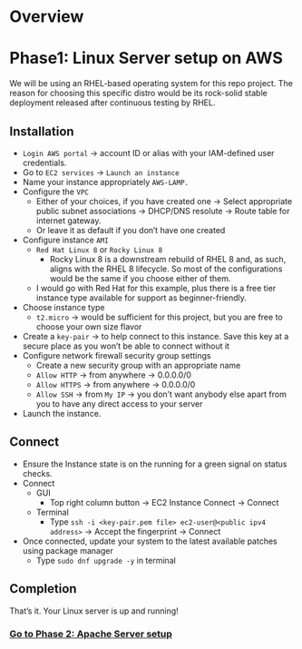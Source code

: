 # Overview
# Phase1: Linux Server setup on AWS
We will be using an RHEL-based operating system for this repo project. The reason for choosing this specific distro would be its rock-solid stable deployment released after continuous testing by RHEL.

## Installation
-	`Login AWS portal` -> account ID or alias with your IAM-defined user credentials.
-	Go to `EC2 services` -> `Launch an instance`
-	Name your instance appropriately `AWS-LAMP.` 
-	Configure the `VPC`
    -	Either of your choices, if you have created one -> Select appropriate public subnet associations -> DHCP/DNS resolute -> Route table for internet gateway.
    -	Or leave it as default if you don’t have one created
-	Configure instance `AMI`
    -	`Red Hat Linux 8` or `Rocky Linux 8`
        - Rocky Linux 8 is a downstream rebuild of RHEL 8 and, as such, aligns with the RHEL 8 lifecycle. So most of the configurations would be the same if you choose either of them.
    -	I would go with Red Hat for this example, plus there is a free tier instance type available for support as beginner-friendly.
-	Choose instance type
    -	`t2.micro` -> would be sufficient for this project, but you are free to choose your own size flavor
- Create a `key-pair` -> to help connect to this instance. Save this key at a secure place as you won’t be able to connect without it
-	Configure network firewall security group settings
    - Create a new security group with an appropriate name
    -	`Allow HTTP` -> from anywhere -> 0.0.0.0/0
    -	`Allow HTTPS` -> from anywhere -> 0.0.0.0/0
    -	`Allow SSH` -> from `My IP` -> you don’t want anybody else apart from you to have any direct access to your server
-	Launch the instance.

## Connect 
-	Ensure the Instance state is on the running for a green signal on status checks.
-	Connect 
    -	GUI
        - Top right column button -> EC2 Instance Connect -> Connect
    -	Terminal
        - Type `ssh -i <key-pair.pem file> ec2-user@<public ipv4 address>` -> Accept the fingerprint -> Connect
- Once connected, update your system to the latest available patches using package manager
    - Type `sudo dnf upgrade -y` in terminal

## Completion
That’s it. Your Linux server is up and running!

### [Go to Phase 2: Apache Server setup ](../phase2/README.md)

